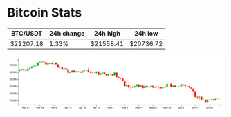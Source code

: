 # Bitcoin Stats

BTC/USDT|24h change|24h high|24h low|
|---|---|---|---|
|$21207.18|1.33%|$21558.41|$20736.72|

<img src="./chart.svg">
